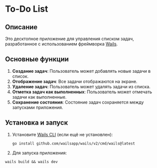 # To-Do List

## Описание

Это десктопное приложение для управления списком задач, разработанное с использованием
фреймворка [Wails](https://wails.io). 

## Основные функции

1. **Создание задач**: Пользователь может добавлять новые задачи в список.
2. **Отображение задач**: Все задачи отображаются на экране.
3. **Удаление задач**: Пользователь может удалять задачи из списка.
4. **Отметка задач как выполненных**: Пользователь может отмечать задачи как выполненные.
5. **Сохранение состояния**: Состояние задач сохраняется между запусками приложения.

## Установка и запуск

1. Установите [Wails CLI](https://wails.io/docs/gettingstarted/installation) (если ещё не установлен):
   ```bash
   go install github.com/wailsapp/wails/v2/cmd/wails@latest
2. Для запуска приложения:

```
wails build && wails dev